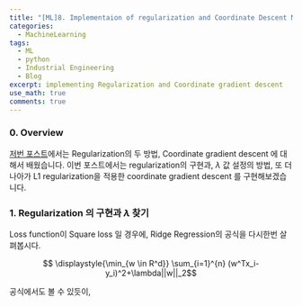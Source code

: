 ```yaml
---
title: "[ML]8. Implementaion of regularization and Coordinate Descent Method"
categories:
  - MachineLearning
tags:
  - ML
  - python
  - Industrial Engineering
  - Blog
excerpt: implementing Regularization and Coordinate gradient descent
use_math: true
comments: true
---
```


### 0. Overview
[저번 포스트](https://lookbackjh.github.io/machinelearning/Regularization/)에서는 Regularization의 두 방법, Coordinate gradient descent 에 대해서 배웠습니다.
이번 포스트에서는 regularization의 구현과, $\lambda$ 값 설정의 방법, 또 더나아가 L1 regularization을 적용한 coordinate gradient descent 를 구현해보겠습니다.

### 1. Regularization 의 구현과 $\lambda$ 찾기
Loss function이 Square loss 일 경우에, Ridge Regression의 공식을 다시한번 살펴봅시다.

  $$ \displaystyle{\min_{w \in R^d}} \sum_{i=1}^{n} (w^Tx_i-y_i)^2+\lambda||w||_2$$

공식에서도 볼 수 있듯이, 